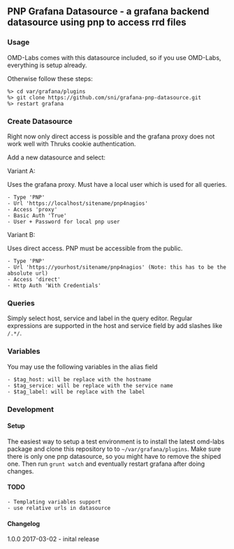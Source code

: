 ## PNP Grafana Datasource - a grafana backend datasource using pnp to access rrd files

### Usage

OMD-Labs comes with this datasource included, so if you use OMD-Labs, everything
is setup already.

Otherwise follow these steps:

    %> cd var/grafana/plugins
    %> git clone https://github.com/sni/grafana-pnp-datasource.git
    %> restart grafana

### Create Datasource

Right now only direct access is possible and the grafana proxy does not work
well with Thruks cookie authentication.

Add a new datasource and select:

Variant A:

Uses the grafana proxy. Must have a local user which is used for all queries.

    - Type 'PNP'
    - Url 'https://localhost/sitename/pnp4nagios'
    - Access 'proxy'
    - Basic Auth 'True'
    - User + Password for local pnp user


Variant B:

Uses direct access. PNP must be accessible from the public.

    - Type 'PNP'
    - Url 'https://yourhost/sitename/pnp4nagios' (Note: this has to be the absolute url)
    - Access 'direct'
    - Http Auth 'With Credentials'

### Queries

Simply select host, service and label in the query editor. Regular expressions
are supported in the host and service field by add slashes like `/.*/`.


### Variables

You may use the following variables in the alias field

    - $tag_host: will be replace with the hostname
    - $tag_service: will be replace with the service name
    - $tag_label: will be replace with the label

### Development

#### Setup

The easiest way to setup a test environment is to install the latest omd-labs package and
clone this repository to to `~/var/grafana/plugins`. Make sure there is only one pnp
datasource, so you might have to remove the shiped one.
Then run `grunt watch` and eventually restart grafana after doing changes.

#### TODO

    - Templating variables support
    - use relative urls in datasource

#### Changelog

1.0.0  2017-03-02
    - inital release
